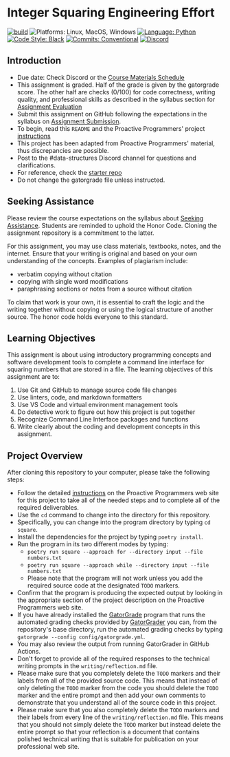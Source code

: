 # Integer Squaring Engineering Effort

[![build](../../actions/workflows/build.yml/badge.svg)](../../actions/)
![Platforms: Linux, MacOS, Windows](https://img.shields.io/badge/Platform-Linux%20%7C%20MacOS%20%7C%20Windows-blue.svg)
[![Language: Python](https://img.shields.io/badge/Language-Python-blue.svg)](https://www.python.org/)
[![Code Style: Black](https://img.shields.io/badge/Code%20Style-Black-blue.svg)](https://github.com/psf/black)
[![Commits: Conventional](https://img.shields.io/badge/Commits-Conventional-blue.svg)](https://www.conventionalcommits.org/en/v1.0.0/)
[![Discord](https://img.shields.io/discord/872320492936257537?logo=discord)](https://discord.gg/kjah8MFYbR)

## Introduction

- Due date: Check Discord or the
  [Course Materials Schedule](https://github.com/allegheny-college-cmpsc-101-spring-2024/course-materials/blob/main/Schedule.md)
- This assignment is graded. Half of the grade is given by the gatorgrade score.
  The other half are checks (0/100) for code correctness, writing quality, and
  professional skills as described in the syllabus section for
  [Assignment Evaluation](https://github.com/allegheny-college-cmpsc-101-spring-2024/course-materials?tab=readme-ov-file#assignment-evaluation)
- Submit this assignment on GitHub following the expectations in the syllabus on
  [Assignment Submission](https://github.com/allegheny-college-cmpsc-101-spring-2024/course-materials#assignment-submission).
- To begin, read this `README` and the Proactive Programmers' project
  [instructions](https://proactiveprogrammers.com/data-abstraction/engineering-efforts/integer-squaring/)
- This project has been adapted from Proactive Programmers' material, thus
  discrepancies are possible.
- Post to the #data-structures Discord channel for questions and clarifications.
- For reference, check the
  [starter repo](https://github.com/allegheny-college-cmpsc-101-spring-2024/integer-squaring-starter)
- Do not change the gatorgrade file unless instructed.

## Seeking Assistance

Please review the course expectations on the syllabus about
[Seeking Assistance](https://github.com/allegheny-college-cmpsc-101-spring-2024/course-materials#seeking-assistance).
Students are reminded
to uphold the Honor Code. Cloning the assignment repository is a
commitment to the latter.

For this assignment, you may use class materials, textbooks, notes, and the
internet. Ensure that your writing is original and based on your own understanding
of the concepts. Examples of plagiarism include:

- verbatim copying without citation
- copying with single word modifications
- paraphrasing sections or notes from a source without citation

To claim that work is your own, it is essential to craft the logic and the
writing together without copying or using the logical structure of another
source. The honor code holds everyone to this standard.

## Learning Objectives

This assignment is about using introductory programming concepts and
software development
tools to complete a command line interface for squaring numbers
that are stored in a file. The learning objectives of this assignment are to:

1. Use Git and GitHub to manage source code file changes
2. Use linters, code, and markdown formatters
3. Use VS Code and virtual environment management tools
4. Do detective work to figure out how this project is put together
5. Recognize Command Line Interface packages and functions
6. Write clearly about the coding and development concepts in this assignment.

## Project Overview

After cloning this repository to your computer, please take the following
steps:

- Follow the detailed
  [instructions](https://proactiveprogrammers.com/data-abstraction/engineering-efforts/integer-squaring/)
  on the Proactive Programmers web site for this
  project to take all of the needed steps and to complete all of the required
  deliverables.
- Use the `cd` command to change into the directory for this repository.
- Specifically, you can change into the program directory by typing `cd
  square`.
- Install the dependencies for the project by typing `poetry install`.
- Run the program in its two different modes by typing:
  - `poetry run square --approach for --directory input --file numbers.txt`
  - `poetry run square --approach while --directory input --file numbers.txt`
  - Please note that the program will not work unless you add the required
    source code at the designated `TODO` markers.
- Confirm that the program is producing the expected output by looking in the
  appropriate section of the project description on the Proactive Programmers
  web site.
- If you have already installed the
  [GatorGrade](https://github.com/GatorEducator/gatorgrade) program that runs
  the automated grading checks provided by
  [GatorGrader](https://github.com/GatorEducator/gatorgrader) you can, from the
  repository's base directory, run the automated grading checks by typing
  `gatorgrade --config config/gatorgrade.yml`.
- You may also review the output from running GatorGrader in GitHub Actions.
- Don't forget to provide all of the required responses to the technical
  writing prompts in the `writing/reflection.md` file.
- Please make sure that you completely delete the `TODO` markers and their
  labels from all of the provided source code. This means that instead of only
  deleting the `TODO` marker from the code you should delete the `TODO`
  marker and the entire prompt and then add your own comments to demonstrate
  that you understand all of the source code in this project.
- Please make sure that you also completely delete the `TODO` markers and their
  labels from every line of the `writing/reflection.md` file. This means that
  you should not simply delete the `TODO` marker but instead delete the entire
  prompt so that your reflection is a document that contains polished technical
  writing that is suitable for publication on your professional web site.
